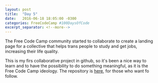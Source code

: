 ```yaml
---
layout: post
title:  "Day 5"
date:   2016-06-18 18:05:00 -0300
categories: FreeCodeCamp #100DaysOfCode
excerpt_separator: <!--more-->
---
```


The Free Code Camp community started to collaborate to create a landing page for a collective that helps trans people to study and get jobs, increasing their life quality.
<!--more-->

This is my firs collaborative project in github, so it's been a nice way to learn and to have the possibility to do something meaningful, as it is the Free Code Camp ideology. The repository is [here](https://github.com/CursinhoTransFormacao/landing), for those who want fo follow.
